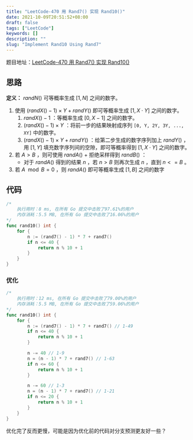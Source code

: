 ```yaml
---
title: "LeetCode-470 用 Rand7() 实现 Rand10()"
date: 2021-10-09T20:51:52+08:00
draft: false
tags: ["LeetCode"]
keywords: []
description: ""
slug: "Implement Rand10 Using Rand7"
---
```


题目地址：[LeetCode-470 用 Rand7() 实现 Rand10()](https://leetcode-cn.com/problems/implement-rand10-using-rand7/)

## 思路

**定义：** $randN()$ 可等概率生成 $[1, N]$ 之间的数字。

1. 使用 $(randX() - 1) \times Y + randY()$ 即可等概率生成 $[1, X \cdot Y]$ 之间的数字。
   1. $randX() - 1$ ：等概率生成 $[0, X - 1]$ 之间的数字。
   2. $(randX() - 1) \times Y$ ：将前一步的结果映射成序列 `[0, Y, 2Y, 3Y, ..., XY]` 中的数字。
   3. $(randX() - 1) \times Y + randY()$ ：给第二步生成的数字序列加上 $randY()$ ，用 $[1, Y]$ 填充数字序列间的空隙，即可等概率得到 $[1, X \cdot Y]$ 之间的数字。
2. 若 $A > B$ ，则可使用 $randA()$ + 拒绝采样得到 $randB()$ ：
   - 对于 $randA()$ 得到的结果 $n$ ，若 $n > B$ 则再次生成 $n$ ，直到 $n <= B$ 。
3. 若 $A \mod B = 0$ ，则 $randA() % B + 1$ 即可等概率生成 $[1, B]$ 之间的数字

## 代码

```go
/*
	执行用时：8 ms, 在所有 Go 提交中击败了97.61%的用户
	内存消耗：5.5 MB, 在所有 Go 提交中击败了16.06%的用户
*/
func rand10() int {
    for {
        n := (rand7() - 1) * 7 + rand7()
        if n <= 40 {
            return n % 10 + 1
        }
    }
}
```

### 优化

```go
/*
	执行用时：12 ms, 在所有 Go 提交中击败了79.00%的用户
	内存消耗：5.5 MB, 在所有 Go 提交中击败了59.06%的用户
*/
func rand10() int {
    for {
        n := (rand7() - 1) * 7 + rand7() // 1-49
        if n <= 40 {
            return n % 10 + 1
        }

        n -= 40 // 1-9
        n = (n - 1) * 7 + rand7() // 1-63
        if n <= 60 {
            return n % 10 + 1
        }

        n -= 60 // 1-3
        n = (n - 1) * 7 + rand7() // 1-21
        if n <= 20 {
            return n % 10 + 1
        }
    }
}
```

优化完了反而更慢，可能是因为优化前的代码对分支预测更友好一些？
